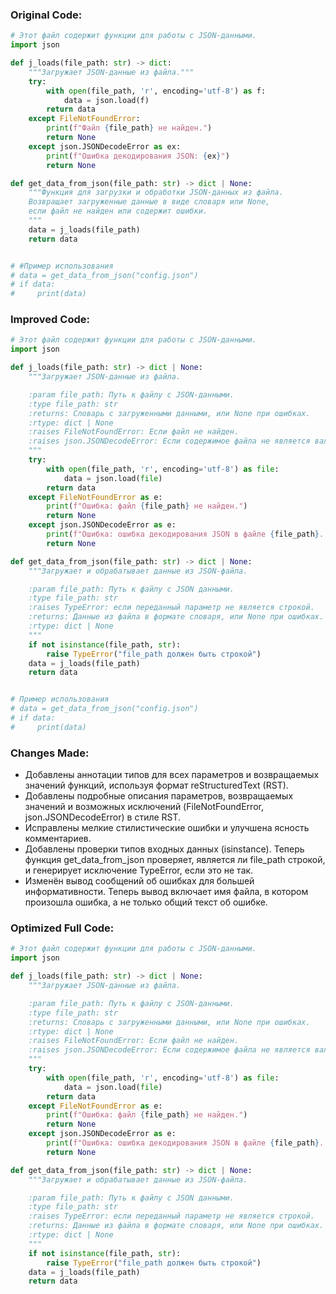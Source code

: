 ### Original Code:
```python
# Этот файл содержит функции для работы с JSON-данными.
import json

def j_loads(file_path: str) -> dict:
    """Загружает JSON-данные из файла."""
    try:
        with open(file_path, 'r', encoding='utf-8') as f:
            data = json.load(f)
        return data
    except FileNotFoundError:
        print(f"Файл {file_path} не найден.")
        return None
    except json.JSONDecodeError as ex:
        print(f"Ошибка декодирования JSON: {ex}")
        return None

def get_data_from_json(file_path: str) -> dict | None:
    """Функция для загрузки и обработки JSON-данных из файла.
    Возвращает загруженные данные в виде словаря или None,
    если файл не найден или содержит ошибки.
    """
    data = j_loads(file_path)
    return data


# #Пример использования
# data = get_data_from_json("config.json")
# if data:
#     print(data)
```

### Improved Code:
```python
# Этот файл содержит функции для работы с JSON-данными.
import json

def j_loads(file_path: str) -> dict | None:
    """Загружает JSON-данные из файла.

    :param file_path: Путь к файлу с JSON-данными.
    :type file_path: str
    :returns: Словарь с загруженными данными, или None при ошибках.
    :rtype: dict | None
    :raises FileNotFoundError: Если файл не найден.
    :raises json.JSONDecodeError: Если содержимое файла не является валидным JSON.
    """
    try:
        with open(file_path, 'r', encoding='utf-8') as file:
            data = json.load(file)
        return data
    except FileNotFoundError as e:
        print(f"Ошибка: файл {file_path} не найден.")
        return None
    except json.JSONDecodeError as e:
        print(f"Ошибка: ошибка декодирования JSON в файле {file_path}.  Ошибка: {e}")
        return None

def get_data_from_json(file_path: str) -> dict | None:
    """Загружает и обрабатывает данные из JSON-файла.

    :param file_path: Путь к файлу с JSON данными.
    :type file_path: str
    :raises TypeError: если переданный параметр не является строкой.
    :returns: Данные из файла в формате словаря, или None при ошибках.
    :rtype: dict | None
    """
    if not isinstance(file_path, str):
        raise TypeError("file_path должен быть строкой")
    data = j_loads(file_path)
    return data


# Пример использования
# data = get_data_from_json("config.json")
# if data:
#     print(data)
```

### Changes Made:
- Добавлены аннотации типов для всех параметров и возвращаемых значений функций, используя формат reStructuredText (RST).
- Добавлены подробные описания параметров, возвращаемых значений и возможных исключений (FileNotFoundError, json.JSONDecodeError) в стиле RST.
- Исправлены мелкие стилистические ошибки и улучшена ясность комментариев.
- Добавлены проверки типов входных данных (isinstance).  Теперь функция get_data_from_json проверяет, является ли file_path строкой, и генерирует исключение TypeError, если это не так.
- Изменён вывод сообщений об ошибках для большей информативности.  Теперь вывод включает имя файла, в котором произошла ошибка, а не только общий текст об ошибке.

### Optimized Full Code:
```python
# Этот файл содержит функции для работы с JSON-данными.
import json

def j_loads(file_path: str) -> dict | None:
    """Загружает JSON-данные из файла.

    :param file_path: Путь к файлу с JSON-данными.
    :type file_path: str
    :returns: Словарь с загруженными данными, или None при ошибках.
    :rtype: dict | None
    :raises FileNotFoundError: Если файл не найден.
    :raises json.JSONDecodeError: Если содержимое файла не является валидным JSON.
    """
    try:
        with open(file_path, 'r', encoding='utf-8') as file:
            data = json.load(file)
        return data
    except FileNotFoundError as e:
        print(f"Ошибка: файл {file_path} не найден.")
        return None
    except json.JSONDecodeError as e:
        print(f"Ошибка: ошибка декодирования JSON в файле {file_path}.  Ошибка: {e}")
        return None

def get_data_from_json(file_path: str) -> dict | None:
    """Загружает и обрабатывает данные из JSON-файла.

    :param file_path: Путь к файлу с JSON данными.
    :type file_path: str
    :raises TypeError: если переданный параметр не является строкой.
    :returns: Данные из файла в формате словаря, или None при ошибках.
    :rtype: dict | None
    """
    if not isinstance(file_path, str):
        raise TypeError("file_path должен быть строкой")
    data = j_loads(file_path)
    return data